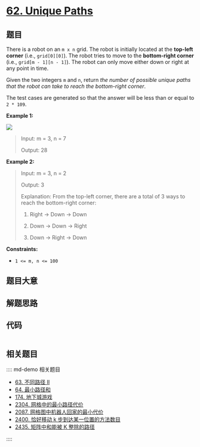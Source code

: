 # [62. Unique Paths](https://leetcode.com/problems/unique-paths)

## 题目

There is a robot on an `m x n` grid. The robot is initially located at the
**top-left corner** (i.e., `grid[0][0]`). The robot tries to move to the
**bottom-right corner** (i.e., `grid[m - 1][n - 1]`). The robot can only move
either down or right at any point in time.

Given the two integers `m` and `n`, return _the number of possible unique
paths that the robot can take to reach the bottom-right corner_.

The test cases are generated so that the answer will be less than or equal to
`2 * 109`.



**Example 1:**

![](https://assets.leetcode.com/uploads/2018/10/22/robot_maze.png)

> Input: m = 3, n = 7
> 
> Output: 28

**Example 2:**

> Input: m = 3, n = 2
> 
> Output: 3
> 
> Explanation: From the top-left corner, there are a total of 3 ways to reach the bottom-right corner:
> 
> 1. Right -> Down -> Down
> 
> 2. Down -> Down -> Right
> 
> 3. Down -> Right -> Down

**Constraints:**

  * `1 <= m, n <= 100`


## 题目大意

## 解题思路

## 代码

```javascript

```

## 相关题目

:::: md-demo 相关题目
- [63. 不同路径 II](./0063.md)
- [64. 最小路径和](https://leetcode.com/problems/minimum-path-sum)
- [174. 地下城游戏](https://leetcode.com/problems/dungeon-game)
- [2304. 网格中的最小路径代价](https://leetcode.com/problems/minimum-path-cost-in-a-grid)
- [2087. 网格图中机器人回家的最小代价](https://leetcode.com/problems/minimum-cost-homecoming-of-a-robot-in-a-grid)
- [2400. 恰好移动 k 步到达某一位置的方法数目](https://leetcode.com/problems/number-of-ways-to-reach-a-position-after-exactly-k-steps)
- [2435. 矩阵中和能被 K 整除的路径](https://leetcode.com/problems/paths-in-matrix-whose-sum-is-divisible-by-k)

::::
